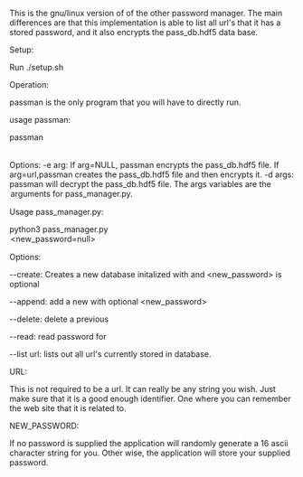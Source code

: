 This is the gnu/linux version of of the other password manager. The main differences are that this implementation is able to list all url's that it has a stored password, and it also encrypts the pass_db.hdf5 data base.

Setup:

Run ./setup.sh

Operation:

passman is the only program that you will have to directly run.

usage passman:

passman <option> <args>

Options:
-e arg: If arg=NULL, passman encrypts the pass_db.hdf5 file. If arg=url,passman creates the pass_db.hdf5 file and then encrypts it.
-d args: passman will decrypt the pass_db.hdf5 file. The args variables are the <option> <url> arguments for pass_manager.py.

Usage pass_manager.py:

python3 pass_manager.py <option> <url> <new_password=null>

Options:

--create: Creates a new database initalized with <url> and <new_password> is optional

--append: add a new <url> with optional <new_password>

--delete: delete a previous <url>

--read: read password for <url>

--list url: lists out all url's currently stored in database.

URL:

This is not required to be a url. It can really be any string you wish. Just make sure that it is a good enough identifier. One where you can remember the web site that it is related to.

NEW_PASSWORD:

If no password is supplied the application will randomly generate a 16 ascii character string for you. Other wise, the application will store your supplied password.
